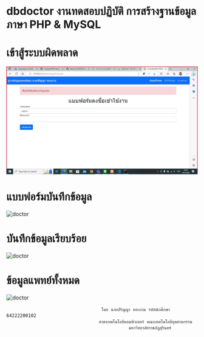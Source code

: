 # dbdoctor งานทดสอบปฏิบัติ การสร้างฐานข้อมูล ภาษา PHP & MySQL
# เข้าสู้ระบบผิดพลาด
![doctor](https://github.com/parinyaSrru/dbdoctor/blob/main/image/messageImage_1679158160201.jpg?raw=true)
# แบบฟอร์มบันทึกข้อมูล
![doctor](https://github.com/parinyaSrru/dbdoctor/blob/main/image/messageImage_1679157506541.jpg?raw=true)

# บันทึกข้อมูลเรียบร้อย
![doctor](https://github.com/parinyaSrru/dbdoctor/blob/main/image/messageImage_1679157773108.jpg?raw=true)


# ข้อมูลแพทย์ทั้งหมด
![doctor](https://github.com/parinyaSrru/dbdoctor/blob/main/image/MicrosoftTeams-image.png?raw=true)

                                       โดย นายปริญญา ทองงาม รหัสนักศึกษา 64222200102
                                      สาขาเทคโนโลยีคอมพิวเตอร์ คณะเทคโนโลยีอุตสาหกรรม
                                                 มหาวิทยาลัยราชภัฏสุรินทร์
